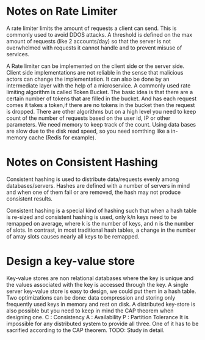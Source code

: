 # Notes on Rate Limiter
A rate limiter limits the amount of requests a client can send. This is commonly used to avoid DDOS
attacks. A threshold is defined on the max amount of requests (like 2 accounts/day) so that the server
is not overwhelmed with requests it cannot handle and to prevent misuse of services.

A Rate limiter can be implemented on the client side or the server side. Client side
implementations are not reliable in the sense that malicious actors can change the
implementation. It can also be done by an intermediate layer with the help of a microservice.
A commonly used rate limiting algorithm is called Token Bucket. The basic idea
is that there are a certain number of tokens that are filled in the bucket. And has each 
request comes it takes a token,if there are no tokens in the bucket then the request is dropped.
There are other algorithms but on a high level you need to keep count
of the number of requests based on the user id, IP or other parameters. We need memory to keep
track of the count. Using data bases are slow due to the disk read speed, so you need somthing
like a in-memory cache (Redis for example).

# Notes on Consistent Hashing
Consistent hashing is used to distribute data/requests evenly among databases/servers. Hashes are defined with a number of servers in mind
and when one of them fail or are removed, the hash may not produce consistent results.

Consistent hashing is a special kind of hashing such that when a
hash table is re-sized and consistent hashing is used, only k/n keys need to be remapped on
average, where k is the number of keys, and n is the number of slots. In contrast, in most
traditional hash tables, a change in the number of array slots causes nearly all keys to be
remapped.

# Design a key-value store
Key-value stores are non relational databases where the key is unique and the values associated with the key is
accessed through the key. A single server key-value store is easy to design, we could put them in a hash table. Two optimizations
can be done: data compression and storing only frequently used keys in memory and rest on disk.
A distributed key-store is also possible but you need to keep in mind the CAP theorem when designing one.
C : Consistency A : Availability P : Partition Tolerance
It is impossible for any distributed system to provide all three. One of it has to be sacrified according to the CAP theorem. 
TODO: Study in detail.
